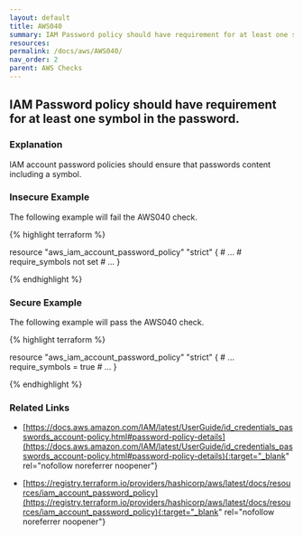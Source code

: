 ```yaml
---
layout: default
title: AWS040
summary: IAM Password policy should have requirement for at least one symbol in the password. [aws_iam_account_password_policy] 
resources: 
permalink: /docs/aws/AWS040/
nav_order: 2
parent: AWS Checks
---
```


## IAM Password policy should have requirement for at least one symbol in the password.

### Explanation


IAM account password policies should ensure that passwords content including a symbol.



### Insecure Example

The following example will fail the AWS040 check.

{% highlight terraform %}

resource "aws_iam_account_password_policy" "strict" {
	# ...
	# require_symbols not set
	# ...
}

{% endhighlight %}



### Secure Example

The following example will pass the AWS040 check.

{% highlight terraform %}

resource "aws_iam_account_password_policy" "strict" {
	# ...
	require_symbols = true
	# ...
}

{% endhighlight %}


### Related Links


- [https://docs.aws.amazon.com/IAM/latest/UserGuide/id_credentials_passwords_account-policy.html#password-policy-details](https://docs.aws.amazon.com/IAM/latest/UserGuide/id_credentials_passwords_account-policy.html#password-policy-details){:target="_blank" rel="nofollow noreferrer noopener"}

- [https://registry.terraform.io/providers/hashicorp/aws/latest/docs/resources/iam_account_password_policy](https://registry.terraform.io/providers/hashicorp/aws/latest/docs/resources/iam_account_password_policy){:target="_blank" rel="nofollow noreferrer noopener"}

